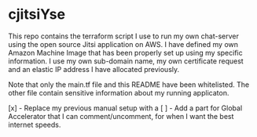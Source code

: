 # cjitsiYse
This repo contains the terraform script I use to run my own chat-server using the open source Jitsi application on AWS. I have defined my own Amazon Machine Image that has been properly set up using my specific information. I use my own sub-domain name, my own certificate request and an elastic IP address I have allocated previously.

Note that only the main.tf file and this README have been whitelisted. The other file contain sensitive information about my running applicaton. 

[x] - Replace my previous manual setup with a 
[ ] - Add a part for Global Accelerator that I can comment/uncomment, for when I want the best internet speeds.